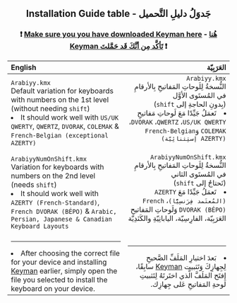 <div align="center">
  <h2>Installation Guide table - جَدوَلُ دليلِ التَّحميل</h2>
</div>

<div align="center">
  <h3>❗ <a href="https://keyman.com/downloads/">Make sure you you have downloaded Keyman here</a> - <a href="https://keyman.com/downloads/">هُنا Keyman تَأكَّد مِن أنَّكَ قَد حَمَّلتَ</a> ❗</h3>
</div>

| English | العَرَبِيّة |
| :-- | --: |
| `Arabiyy.kmx`<br>Default variation for keyboards with numbers on the 1st level <br>(without needing `shift`)<li>It should work well with `US/UK QWERTY`, `QWERTZ`, `DVORAK`, `COLEMAK` & `French-Belgian (exceptional AZERTY)`</li> | `Arabiyy.kmx`<br>النُّسخةُ لِلَوحاتِ المَفاتيحِ بِالأرقامِ في المُستَوى الأوَّل<br>‏(`shift` بِدونِ الحاجةِ إلى)<li dir="rtl">‏تَعمَلُ جَيِّدًا مَعَ لَوحاتِ مَفاتيحِ ‏`‏US/UK QWERTY`، ‏`‏QWERTZ`، ‏`‏DVORAK`، ‏`‏COLEMAK` وَ`‏French-Belgian (‏AZERTY إستِثنائِيّة)`</li>‏ |
| `ArabiyyNumOnShift.kmx`<br>Variation for keyboards with numbers on the 2nd level <br>(needs `shift`)<li>It should work well with `AZERTY (French-Standard)`, `French DVORAK (BÉPO)` & `Arabic, Persian, Japanese & Canadian Keyboard Layouts`</li>  | `ArabiyyNumOnShift.kmx`<br>النُّسخةُ لِلَوحاتِ المَفاتيحِ بِالأرقامِ في المُستَوى الثاني<br>(`shift` تَحتاجُ إلى)<li dir="rtl">تَعمَلُ جَيِّدًا مَعَ ‏`‏AZERTY ‏(‏المُعتَمد فِرَنسِيًّا)`، ‏`‏French DVORAK (BÉPO)` وَلَوحاتِ المَفاتيحِ العَرَبِيّة، الفارِسِيّة، اليابانِيّةِ والكَنَدِيّة</li>‏  |
| <hr><li>After choosing the correct file for your device and installing [Keyman](https://keyman.com/downloads/) earlier, simply open the file you selected to install the keyboard on your device.</li> | <hr><li dir="rtl">بَعدَ اختيارِ المَلَفِّ الصَّحيحِ لِجِهازِكَ وَتَثبيت [Keyman](https://keyman.com/downloads/) سابِقًا، إفتَح المَلَفَّ الَّذي اختَرتَهُ لِتَثبيتِ لَوحةِ المَفاتيحِ عَلى جِهازِك.</li> |